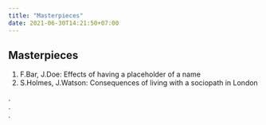 ```yaml
---
title: "Masterpieces"
date: 2021-06-30T14:21:50+07:00
---
```


## Masterpieces

1. F.Bar, J.Doe: Effects of having a placeholder of a name
2. S.Holmes, J.Watson: Consequences of living with a sociopath in London

.  
.  
.  
